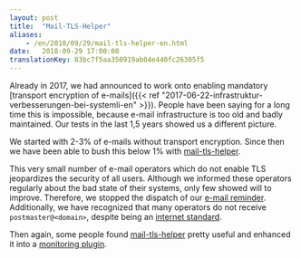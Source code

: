 ```yaml
---
layout: post
title:  "Mail-TLS-Helper"
aliases:
    - /en/2018/09/29/mail-tls-helper-en.html
date:   2018-09-29 17:00:00
translationKey: 83bc7f5aa350919ab04e440fc26305f5
---
```


Already in 2017, we had announced to work onto enabling mandatory [transport encryption of e-mails]({{< ref "2017-06-22-infrastruktur-verbesserungen-bei-systemli-en" >}}). People have been saying for a long time this is impossible, because e-mail infrastructure is too old and badly maintained. Our tests in the last 1,5 years showed us a different picture.

We started with 2-3% of e-mails without transport encryption. Since then we have been able to bush this below 1% with [mail-tls-helper](https://github.com/systemli/mail-tls-helper).

This very small number of e-mail operators which do not enable TLS jeopardizes the security of all users. Although we informed these operators regularly about the bad state of their systems, only few showed will to improve. Therefore, we stopped the dispatch of our [e-mail reminder](https://github.com/systemli/mail-tls-helper/blob/master/mail-tls-helper.py#L120).
Additionally, we have recognized that many operators do not receive `postmaster@<domain>`, despite being an [internet standard](https://en.wikipedia.org/wiki/Postmaster_%28computing%29).

Then again, some people found [mail-tls-helper](https://github.com/systemli/mail-tls-helper/) pretty useful and enhanced it into a [monitoring plugin](https://github.com/systemli/mail-tls-helper/pull/23#issuecomment-398909504).
